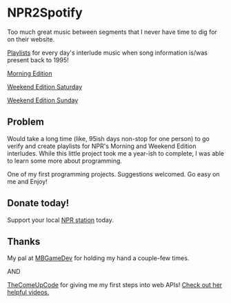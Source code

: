# NPR2Spotify
Too much great music between segments that I never have time to dig for on their website.

[Playlists](https://open.spotify.com/user/1tnm7cyegqffdjtsz6mt1ozcl?si=oQepJ6nKTVmZ6rYdRaEDTQ/) for every day's interlude music when song information is/was present back to 1995!

[Morning Edition](https://www.npr.org/programs/morning-edition/)

[Weekend Edition Saturday](https://www.npr.org/programs/weekend-edition-saturday/)

[Weekend Edition Sunday](https://www.npr.org/programs/weekend-edition-sunday/)

## Problem
Would take a long time (like, 95ish days non-stop for one person) to go verify and create playlists for NPR's Morning and Weekend Edition interludes. While this little project took me a year-ish to complete, I was able to learn some more about programming.

One of my first programming projects. Suggestions welcomed. Go easy on me and Enjoy!
## Donate today!
Support your local [NPR station](https://www.npr.org/donations/support) today.
## Thanks
My pal at [MBGameDev](https://github.com/mbgamedev/) for holding my hand a couple-few times.

AND

[TheComeUpCode](https://github.com/TheComeUpCode/) for giving me my first steps into web APIs! [Check out her helpful videos.](https://www.youtube.com/channel/UC-bFgwL_kFKLZA60AiB-CCQ/)


